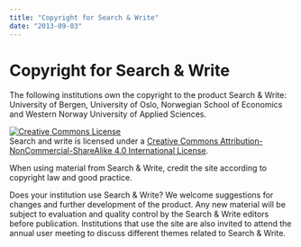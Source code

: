 ```yaml
---
title: "Copyright for Search & Write"
date: "2013-09-03"
---
```


# Copyright for Search & Write

The following institutions own the copyright to the product Search & Write: University of Bergen, University of Oslo, Norwegian School of Economics and Western Norway University of Applied Sciences. 

<a rel="license" href="http://creativecommons.org/licenses/by-nc-sa/4.0/"><img alt="Creative Commons License" style="border-width:0" src="https://i.creativecommons.org/l/by-nc-sa/4.0/88x31.png" /></a><br />Search and write is licensed under a <a rel="license" href="http://creativecommons.org/licenses/by-nc-sa/4.0/">Creative Commons Attribution-NonCommercial-ShareAlike 4.0 International License</a>.

When using material from Search & Write, credit the site according to copyright law and good practice.

Does your institution use Search & Write? We welcome suggestions for changes and further development of the product. Any new material will be subject to evaluation and quality control by the Search & Write editors before publication. Institutions that use the site are also invited to attend the annual user meeting to discuss different themes related to Search & Write.
